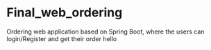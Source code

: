 # Final_web_ordering
Ordering web application based on Spring Boot, where the users can login/Register and get their order
hello
